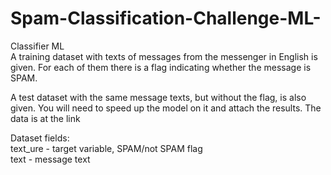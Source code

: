 # Spam-Classification-Challenge-ML-
Classifier ML\
A training dataset with texts of messages from the messenger in English is given. For each of them there is a flag indicating whether the message is SPAM.

A test dataset with the same message texts, but without the flag, is also given. You will need to speed up the model on it and attach the results. The data is at the link

Dataset fields: \
text_ure - target variable, SPAM/not SPAM flag \
text - message text
